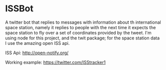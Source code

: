 # ISSBot
A twitter bot that replies to messages with information about th international space station, 
namely it replies to people with the next time it expects the space station to fly over a set of coordinates provided by the tweet.
I'm using node for this project, and the twit package; for the space station data I use the amazing open ISS api.

ISS Api: http://open-notify.org/

Working example: https://twitter.com/ISStracker1
